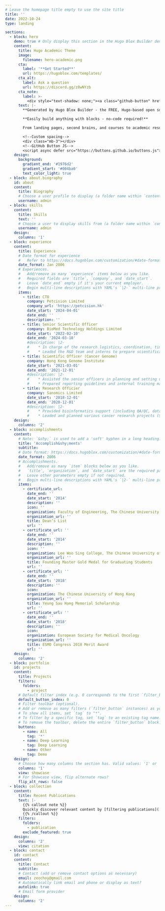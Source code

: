 ```yaml
---
# Leave the homepage title empty to use the site title
title: ''
date: 2022-10-24
type: landing

sections:
  - block: hero
    demo: true # Only display this section in the Hugo Blox Builder demo site
    content:
      title: Hugo Academic Theme
      image:
        filename: hero-academic.png
      cta:
        label: '**Get Started**'
        url: https://hugoblox.com/templates/
      cta_alt:
        label: Ask a question
        url: https://discord.gg/z8wNYzb
      cta_note:
        label: >-
          <div style="text-shadow: none;"><a class="github-button" href="https://github.com/HugoBlox/hugo-blox-builder" data-icon="octicon-star" data-size="large" data-show-count="true" aria-label="Star">Star Hugo Blox Builder</a></div><div style="text-shadow: none;"><a class="github-button" href="https://github.com/HugoBlox/theme-academic-cv" data-icon="octicon-star" data-size="large" data-show-count="true" aria-label="Star">Star the Academic template</a></div>
      text: |-
        **Generated by Hugo Blox Builder - the FREE, Hugo-based open source website builder trusted by 500,000+ sites.**

        **Easily build anything with blocks - no-code required!**

        From landing pages, second brains, and courses to academic resumés, conferences, and tech blogs.

        <!--Custom spacing-->
        <div class="mb-3"></div>
        <!--GitHub Button JS-->
        <script async defer src="https://buttons.github.io/buttons.js"></script>
    design:
      background:
        gradient_end: '#1976d2'
        gradient_start: '#004ba0'
        text_color_light: true
  - block: about.biography
    id: about
    content:
      title: Biography
      # Choose a user profile to display (a folder name within `content/authors/`)
      username: admin
  - block: skills
    content:
      title: Skills
      text: ''
      # Choose a user to display skills from (a folder name within `content/authors/`)
      username: admin
    design:
      columns: '1'
  - block: experience
    content:
      title: Experience
      # Date format for experience
      #   Refer to https://docs.hugoblox.com/customization/#date-format
      date_format: Jan 2006
      # Experiences.
      #   Add/remove as many `experience` items below as you like.
      #   Required fields are `title`, `company`, and `date_start`.
      #   Leave `date_end` empty if it's your current employer.
      #   Begin multi-line descriptions with YAML's `|2-` multi-line prefix.
      items:
        - title: CTO
          company: Petcision Limited
          company_url: 'https://petcision.hk'
          date_start: '2024-04-01'
          date_end: ''
          description: ''
        - title: Senior Scientific Officer
          company: BioMed Technology Holdings Limited
          date_start: '2022-02-10'
          date_end: '2024-03-18'
          #description: |2-
          #    * In charge of the research logistics, coordination, timeline, manuscript preparation and bioinformatics analysis for microbiome research projects
          #    * Leaded the R&D team and interns to prepare scientifically driven materials to support sales & marketing activities
        - title: Scientific Officer (Cancer Genome)
          company: Hong Kong Genome Institute
          date_start: '2021-03-01'
          date_end: '2021-12-01'
          #description: |2-
          #    * Assisted the senior officers in planning and setting up a new molecular laboratory supporting population genome project
          #    * Prepared reporting guidelines and internal training materials for data interpretation and genome analysis
        - title: Research Officier
          company: Sanomics Limited
          date_start: '2018-12-01'
          date_end: '2020-12-01'
          #description: |2-
          #    * Provided bioinformatics support (including QA/QC, data analysis, management, and interpretation) for clinical reporting of NGS data
          #    * Leaded and planned various cancer research projects ($10m funding)
    design:
      columns: '2'
  - block: accomplishments
    content:
      # Note: `&shy;` is used to add a 'soft' hyphen in a long heading.
      title: 'Accomplish&shy;ments'
      subtitle:
      # Date format: https://docs.hugoblox.com/customization/#date-format
      date_format: 2006
      # Accomplishments.
      #   Add/remove as many `item` blocks below as you like.
      #   `title`, `organization`, and `date_start` are the required parameters.
      #   Leave other parameters empty if not required.
      #   Begin multi-line descriptions with YAML's `|2-` multi-line prefix.
      items:
        - certificate_url: 
          date_end: ''
          date_start: '2014'
          description: ''
          icon: ''
          organization: Faculty of Engineering, The Chinese University of Hong Kong
          organization_url: ''
          title: Dean’s List
          url: ''
        - certificate_url: ''
          date_end: ''
          date_start: '2014'
          description: ''
          icon: ''
          organization: Lee Woo Sing College, The Chinese University of Hong Kong
          organization_url: ''
          title: Founding Master Gold Medal for Graduating Students
          url: ''
        - certificate_url: ''
          date_end: ''
          date_start: '2018'
          description: ''
          icon: 
          organization: The Chinese University of Hong Kong
          organization_url: ''
          title: Yeung Sau Hang Memorial Scholarship
          url: ''
        - certificate_url: ''
          date_end: ''
          date_start: '2018'
          description: ''
          icon: 
          organization: European Society for Medical Oncology
          organization_url: ''
          title: ESMO Congress 2018 Merit Award
          url: ''
    design:
      columns: '2'
  - block: portfolio
    id: projects
    content:
      title: Projects
      filters:
        folders:
          - project
      # Default filter index (e.g. 0 corresponds to the first `filter_button` instance below).
      default_button_index: 0
      # Filter toolbar (optional).
      # Add or remove as many filters (`filter_button` instances) as you like.
      # To show all items, set `tag` to "*".
      # To filter by a specific tag, set `tag` to an existing tag name.
      # To remove the toolbar, delete the entire `filter_button` block.
      buttons:
        - name: All
          tag: '*'
        - name: Deep Learning
          tag: Deep Learning
        - name: Other
          tag: Demo
    design:
      # Choose how many columns the section has. Valid values: '1' or '2'.
      columns: '1'
      view: showcase
      # For Showcase view, flip alternate rows?
      flip_alt_rows: false
  - block: collection
    content:
      title: Recent Publications
      text: |-
        {{% callout note %}}
        Quickly discover relevant content by [filtering publications](./publication/).
        {{% /callout %}}
      filters:
        folders:
          - publication
        exclude_featured: true
    design:
      columns: '2'
      view: citation
  - block: contact
    id: contact
    content:
      title: Contact
      subtitle:
      # Contact (add or remove contact options as necessary)
      email: zeochoy@gmail.com
      # Automatically link email and phone or display as text?
      autolink: true
      # Email form provider
    design:
      columns: '2'
---
```

